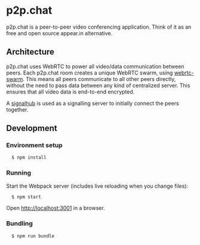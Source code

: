 # p2p.chat

p2p.chat is a peer-to-peer video conferencing application. Think of it as an free and open source appear.in alternative.

## Architecture

p2p.chat uses WebRTC to power all video/data communication between peers. Each p2p.chat room creates a unique WebRTC swarm, using [webrtc-swarm](https://github.com/mafintosh/webrtc-swarm). This means all peers communicate to all other peers directly, without the need to pass data between any kind of centralized server. This ensures that all video data is end-to-end encrypted.

A [signalhub](https://github.com/mafintosh/signalhub) is used as a signalling server to initially connect the peers together.

## Development

### Environment setup

```sh
  $ npm install
```

### Running

Start the Webpack server (includes live reloading when you change files):

```sh
  $ npm start
```

Open [http://localhost:3001](http://localhost:3001) in a browser.

### Bundling

```sh
  $ npm run bundle
```
